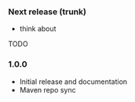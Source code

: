 ### Next release (trunk) ###
  * think about

TODO
### 1.0.0 ###

  * Initial release and documentation
  * Maven repo sync